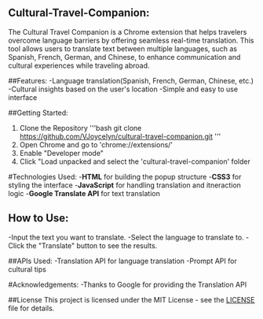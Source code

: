 ## Cultural-Travel-Companion:
The Cultural Travel Companion is a Chrome extension that helps travelers overcome language barriers by offering seamless real-time translation. This tool allows users to translate text between multiple languages, such as Spanish, French, German, and Chinese, to enhance communication and cultural experiences while traveling abroad. 

##Features:
-Language translation(Spanish, French, German, Chinese, etc.)
-Cultural insights based on the user's location 
-Simple and easy to use interface

##Getting Started:
1. Clone the Repository
 '''bash
 git clone https://github.com/VJoycelyn/cultural-travel-companion.git
   '''
2. Open Chrome and go to 'chrome://extensions/'
3. Enable "Developer mode"
4. Click "Load unpacked and select the 'cultural-travel-companion' folder

#Technologies Used:
-**HTML** for building the popup structure
-**CSS3** for styling the interface
-**JavaScript** for handling translation and itneraction logic
-**Google Translate API** for text translation 
   
## How to Use:
-Input the text you want to translate.
-Select the language to translate to.
-Click the "Translate" button to see the results. 

##APIs Used:
-Translation API for language translation
-Prompt API for cultural tips

#Acknowledgements:
-Thanks to Google for providing the Translation API 

##License 
This project is licensed under the MIT License - see the [LICENSE](LICENSE) file for details.



